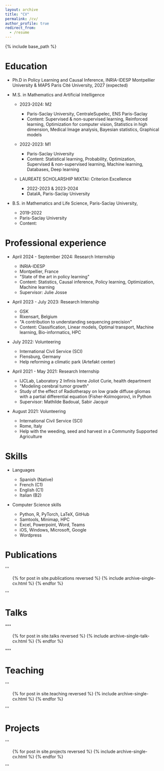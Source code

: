 ```yaml
---
layout: archive
title: "CV"
permalink: /cv/
author_profile: true
redirect_from:
  - /resume
---
```


{% include base_path %}

Education
======
* Ph.D in Policy Learning and Causal Inference, INRIA-IDESP Montpellier University & MAP5 Paris Cité University, 2027 (expected)

* M.S. in Mathematics and Artificial Intelligence
  * 2023-2024: M2 
    * Paris-Saclay University, CentraleSupelec, ENS Paris-Saclay
    * Content: Supervised & non-supervised learning, Reinforced learning, Optimization for computer vision, Statistics in high dimension, Medical Image analysis, Bayesian statistics, Graphical models
  * 2022-2023: M1
    * Paris-Saclay University
    * Content: Statistical learning, Probability, Optimization, Supervised & non-supervised learning, Machine learning, Databases, Deep learning

  * LAUREATE SCHOLARSHIP MIXTAI: Criterion Excellence 
    * 2022-2023 & 2023-2024
    * DataIA, Paris-Saclay University 

* B.S. in Mathematics and Life Science, Paris-Saclay University, 
  * 2019-2022
  * Paris-Saclay University
  * Content: 


Professional experience
======
* April 2024 - September 2024: Research Internship
  * INRIA-IDESP
  * Montpellier, France
  * "State of the art in policy learning"
  * Content: Statistics, Causal inference, Policy learning, Optimization, Machine learning
  * Supervisor: Julie Josse

* April 2023 - July 2023: Research Intenship
  * GSK 
  * Rixensart, Belgium
  * "A contribution to understanding sequencing precision"
  * Content: Classification, Linear models, Optimal transport, Machine learning, Bio-informatics, HPC

* July 2022: Volunteering 
  * International Civil Service (SCI)
  * Flensburg, Germany
  * Help reforming a climatic park (Artefakt center)

* April 2021 - May 2021: Research Internship
  * IJCLab, Laboratory 2 Infinis Irene Joliot Curie, health department
  * "Modeling cerebral tumor growth"
  * Study of the effect of Radiotherapy on low grade diffuse gliomas with a partial differential equation (Fisher-Kolmogorov), in Python
  * Supervisor: Mathilde Badoual, Sabir Jacquir

* August 2021: Volunteering 
  * International Civil Service (SCI)
  * Rome, Italy
  * Help with the weeding, seed and harvest in a Community Supported Agriculture
  
Skills
======
* Languages
  * Spanish (Native)
  * French (C1)
  * English (C1)
  * Italian (B2)

* Computer Science skills
  * Python, R, PyTorch, LaTeX, GitHub
  * Samtools, Minimap, HPC
  * Excel, Powerpoint, Word, Teams
  * iOS, Windows, Microsoft, Google
  * Wordpress

Publications
======
  '''<ul>{% for post in site.publications reversed %}
    {% include archive-single-cv.html %}
  {% endfor %}</ul>'''
  
Talks
======
  """<ul>{% for post in site.talks reversed %}
    {% include archive-single-talk-cv.html  %}
  {% endfor %}</ul>"""
  
Teaching
======
  '''<ul>{% for post in site.teaching reversed %}
    {% include archive-single-cv.html %}
  {% endfor %}</ul>'''

Projects
======
'''<ul>{% for post in site.projects reversed %}
    {% include archive-single-cv.html %}
  {% endfor %}</ul>'''